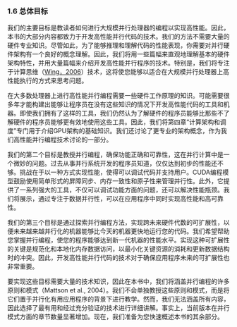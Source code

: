 ### 1.6 总体目标

我们的主要目标是教读者如何进行大规模并行处理器的编程以实现高性能。因此，本书的大部分内容都致力于开发高性能并行代码的技术。我们的方法不需要大量的硬件专业知识。尽管如此，为了能够推理和理解代码的性能表现，你需要对并行硬件架构有一个良好的概念理解。因此，我们将用一些篇幅来直观地理解基本的硬件架构特性，并用大量篇幅来介绍开发高性能并行程序的技术。特别是，我们将专注于计算思维（[Wing，2006](https://www.cs.cmu.edu/~15110-s13/Wing06-ct.pdf)）技术，这将使您能够以适合在大规模并行处理器上高性能执行的方式来思考问题。

在大多数处理器上进行高性能并行编程需要一些硬件工作原理的知识。可能需要很多年才能构建出能够让程序员在没有这些知识的情况下开发高性能代码的工具和机器。即使我们拥有了这样的工具，我们仍然认为了解硬件的程序员能够比那些不了解硬件的程序员能够更有效地使用这些工具。因此，我们将第四章“计算架构和调度”专门用于介绍GPU架构的基础知识。我们还讨论了更专业的架构概念，作为我们高性能并行编程技术讨论的一部分。

我们的第二个目标是教授并行编程，确保功能正确和可靠性，这在并行计算中是一个微妙的问题。过去从事并行系统开发的程序员知道，仅仅达到初步的性能还不够。挑战在于以一种方式实现性能，使得可以调试代码并支持用户。CUDA编程模型鼓励使用简单形式的屏障同步、内存一致性和原子性来管理并行性。此外，它提供了一系列强大的工具，不仅可以调试功能方面的问题，还可以解决性能瓶颈。我们将展示，通过专注于数据并行性，可以在应用程序中同时实现高性能和高可靠性。

我们的第三个目标是通过探索并行编程方法，实现跨未来硬件代数的可扩展性，以便未来越来越并行化的机器能够比今天的机器更快地运行您的代码。我们希望帮助您掌握并行编程，使您的程序能够达到新一代机器的性能水平。实现这种可扩展性的关键是规范化和本地化内存数据访问，以最小化关键资源的消耗和更新数据结构时的冲突。因此，开发高性能并行代码的技术对于确保应用程序未来的可扩展性也非常重要。

要实现这些目标需要大量的技术知识，因此在本书中，我们将涵盖并行编程的许多原则和模式（Mattson et al., 2004）。我们不会单独教授这些原则和模式，而是将它们置于并行化有用应用程序的背景下进行教学。然而，我们无法涵盖所有内容，因此选择了最有用和经过充分验证的技术进行详细讲解。事实上，当前版本在并行模式方面的章节数量显著增加。现在，我们准备为您快速概述本书的其余部分。
